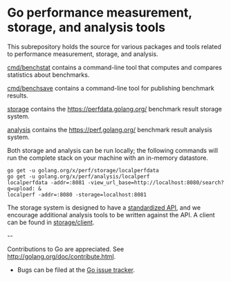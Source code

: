 # Go performance measurement, storage, and analysis tools

This subrepository holds the source for various packages and tools
related to performance measurement, storage, and analysis.

[cmd/benchstat](cmd/benchstat) contains a command-line tool that
computes and compares statistics about benchmarks.

[cmd/benchsave](cmd/benchsave) contains a command-line tool for
publishing benchmark results.

[storage](storage) contains the https://perfdata.golang.org/ benchmark
result storage system.

[analysis](analysis) contains the https://perf.golang.org/ benchmark
result analysis system.

Both storage and analysis can be run locally; the following commands will run
the complete stack on your machine with an in-memory datastore.

```
go get -u golang.org/x/perf/storage/localperfdata
go get -u golang.org/x/perf/analysis/localperf
localperfdata -addr=:8081 -view_url_base=http://localhost:8080/search?q=upload: &
localperf -addr=:8080 -storage=localhost:8081
```

The storage system is designed to have a
[standardized API](storage/appengine/static/index.html), and we
encourage additional analysis tools to be written against the API. A
client can be found in [storage/client](storage/client).

--

Contributions to Go are appreciated. See http://golang.org/doc/contribute.html.

* Bugs can be filed at the [Go issue tracker](https://golang.org/issue/new?title=x/perf:+).
